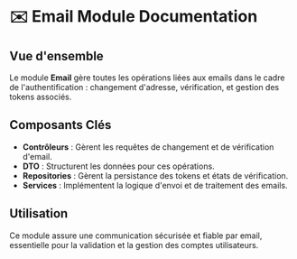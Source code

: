 # ✉️ Email Module Documentation

## Vue d'ensemble
Le module **Email** gère toutes les opérations liées aux emails dans le cadre de l'authentification : changement d'adresse, vérification, et gestion des tokens associés.

## Composants Clés
- **Contrôleurs** : Gèrent les requêtes de changement et de vérification d'email.
- **DTO** : Structurent les données pour ces opérations.
- **Repositories** : Gèrent la persistance des tokens et états de vérification.
- **Services** : Implémentent la logique d'envoi et de traitement des emails.

## Utilisation
Ce module assure une communication sécurisée et fiable par email, essentielle pour la validation et la gestion des comptes utilisateurs.
